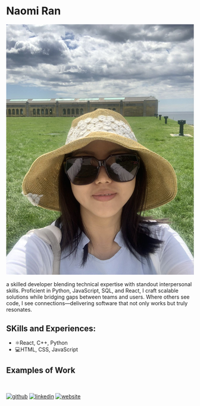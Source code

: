 # Naomi Ran

![front-end and back-end developer](https://github.com/NaomiRan/NaomiRan/blob/main/Image_20241119185412.jpg)

a skilled developer blending technical expertise with standout interpersonal skills. Proficient in Python, JavaScript, SQL, and React, I craft scalable solutions while bridging gaps between teams and users. Where others see code, I see connections—delivering software that not only works but truly resonates.

## SKills and Experiences:
*  ⚛️React, C++, Python
*  💻HTML, CSS, JavaScript

## Examples of Work
<img src="" width="256">


[<img src='https://cdn.jsdelivr.net/npm/simple-icons@3.0.1/icons/github.svg' alt='github' height='40'>](https://github.com/https://github.com/NaomiRan/NaomiRan)  [<img src='https://cdn.jsdelivr.net/npm/simple-icons@3.0.1/icons/linkedin.svg' alt='linkedin' height='40'>](https://www.linkedin.com/in/www.linkedin.com/in/naomiranprogrammer/)  [<img src='https://cdn.jsdelivr.net/npm/simple-icons@3.0.1/icons/icloud.svg' alt='website' height='40'>](https://fresh-eatery-ork6ma7mu-naomi-dongqins-projects.vercel.app)  










